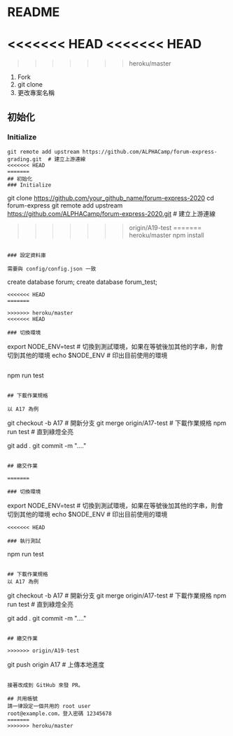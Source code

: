 # README

<<<<<<< HEAD
<<<<<<< HEAD
=======
>>>>>>> heroku/master
1. Fork
2. git clone
3. 更改專案名稱

## 初始化

### Initialize

```
git remote add upstream https://github.com/ALPHACamp/forum-express-grading.git  # 建立上游連線
<<<<<<< HEAD
=======
## 初始化
### Initialize
```
git clone https://github.com/your_github_name/forum-express-2020
cd forum-express
git remote add upstream https://github.com/ALPHACamp/forum-express-2020.git  # 建立上游連線
>>>>>>> origin/A19-test
=======
>>>>>>> heroku/master
npm install
```

### 設定資料庫

需要與 config/config.json 一致

```
create database forum;
create database forum_test;
```
<<<<<<< HEAD
=======

>>>>>>> heroku/master
<<<<<<< HEAD

### 切換環境

```
export NODE_ENV=test   # 切換到測試環境，如果在等號後加其他的字串，則會切到其他的環境
echo $NODE_ENV         # 印出目前使用的環境
```

```
npm run test
```

## 下載作業規格

以 A17 為例

```
git checkout -b A17           # 開新分支
git merge origin/A17-test     # 下載作業規格
npm run test                  # 直到綠燈全亮

git add .
git commit -m "...."
```

## 繳交作業

=======

### 切換環境

```
export NODE_ENV=test   # 切換到測試環境，如果在等號後加其他的字串，則會切到其他的環境
echo $NODE_ENV         # 印出目前使用的環境
```
<<<<<<< HEAD

### 執行測試
```
npm run test
```

## 下載作業規格
以 A17 為例

```
git checkout -b A17           # 開新分支
git merge origin/A17-test     # 下載作業規格
npm run test                  # 直到綠燈全亮

git add .
git commit -m "...."
```

## 繳交作業

>>>>>>> origin/A19-test
```
git push origin A17           # 上傳本地進度
```

接著改成到 GitHub 來發 PR。

## 共用帳號
請一律設定一個共用的 root user
root@example.com，登入密碼 12345678
=======
>>>>>>> heroku/master
